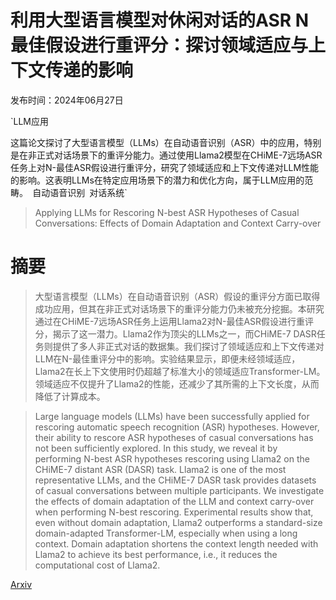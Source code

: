 # 利用大型语言模型对休闲对话的ASR N最佳假设进行重评分：探讨领域适应与上下文传递的影响

发布时间：2024年06月27日

`LLM应用

这篇论文探讨了大型语言模型（LLMs）在自动语音识别（ASR）中的应用，特别是在非正式对话场景下的重评分能力。通过使用Llama2模型在CHiME-7远场ASR任务上对N-最佳ASR假设进行重评分，研究了领域适应和上下文传递对LLM性能的影响。这表明LLMs在特定应用场景下的潜力和优化方向，属于LLM应用的范畴。` `自动语音识别` `对话系统`

> Applying LLMs for Rescoring N-best ASR Hypotheses of Casual Conversations: Effects of Domain Adaptation and Context Carry-over

# 摘要

> 大型语言模型（LLMs）在自动语音识别（ASR）假设的重评分方面已取得成功应用，但其在非正式对话场景下的重评分能力仍未被充分挖掘。本研究通过在CHiME-7远场ASR任务上运用Llama2对N-最佳ASR假设进行重评分，揭示了这一潜力。Llama2作为顶尖的LLMs之一，而CHiME-7 DASR任务则提供了多人非正式对话的数据集。我们探讨了领域适应和上下文传递对LLM在N-最佳重评分中的影响。实验结果显示，即便未经领域适应，Llama2在长上下文使用时仍超越了标准大小的领域适应Transformer-LM。领域适应不仅提升了Llama2的性能，还减少了其所需的上下文长度，从而降低了计算成本。

> Large language models (LLMs) have been successfully applied for rescoring automatic speech recognition (ASR) hypotheses. However, their ability to rescore ASR hypotheses of casual conversations has not been sufficiently explored. In this study, we reveal it by performing N-best ASR hypotheses rescoring using Llama2 on the CHiME-7 distant ASR (DASR) task. Llama2 is one of the most representative LLMs, and the CHiME-7 DASR task provides datasets of casual conversations between multiple participants. We investigate the effects of domain adaptation of the LLM and context carry-over when performing N-best rescoring. Experimental results show that, even without domain adaptation, Llama2 outperforms a standard-size domain-adapted Transformer-LM, especially when using a long context. Domain adaptation shortens the context length needed with Llama2 to achieve its best performance, i.e., it reduces the computational cost of Llama2.

[Arxiv](https://arxiv.org/abs/2406.18972)